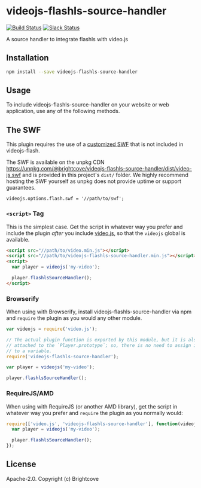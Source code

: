 # videojs-flashls-source-handler

[![Build Status][travis-icon]][travis-link]
[![Slack Status][slack-icon]][slack-link]

A source handler to integrate flashls with video.js

## Installation

```sh
npm install --save videojs-flashls-source-handler
```

## Usage

To include videojs-flashls-source-handler on your website or web application, use any of the following methods.

## The SWF

This plugin requires the use of a [customized SWF](https://github.com/brightcove/videojs-flashls-swf) that is not included in videojs-flash.

The SWF is available on the unpkg CDN https://unpkg.com/@brightcove/videojs-flashls-source-handler/dist/video-js.swf and is provided in this project's `dist/` folder. We highly recommend hosting the SWF yourself as unpkg does not provide uptime or support guarantees.

`videojs.options.flash.swf = '//path/to/swf';`

### `<script>` Tag

This is the simplest case. Get the script in whatever way you prefer and include the plugin _after_ you include [video.js][videojs], so that the `videojs` global is available.

```html
<script src="//path/to/video.min.js"></script>
<script src="//path/to/videojs-flashls-source-handler.min.js"></script>
<script>
  var player = videojs('my-video');

  player.flashlsSourceHandler();
</script>
```

### Browserify

When using with Browserify, install videojs-flashls-source-handler via npm and `require` the plugin as you would any other module.

```js
var videojs = require('video.js');

// The actual plugin function is exported by this module, but it is also
// attached to the `Player.prototype`; so, there is no need to assign it
// to a variable.
require('videojs-flashls-source-handler');

var player = videojs('my-video');

player.flashlsSourceHandler();
```

### RequireJS/AMD

When using with RequireJS (or another AMD library), get the script in whatever way you prefer and `require` the plugin as you normally would:

```js
require(['video.js', 'videojs-flashls-source-handler'], function(videojs) {
  var player = videojs('my-video');

  player.flashlsSourceHandler();
});
```

## License

Apache-2.0. Copyright (c) Brightcove


[videojs]: http://videojs.com/
[slack-icon]: http://slack.videojs.com/badge.svg
[slack-link]: http://slack.videojs.com
[travis-icon]: https://travis-ci.org/brightcove/videojs-flashls-source-handler.svg?branch=master
[travis-link]: https://travis-ci.org/brightcove/videojs-flashls-source-handler
